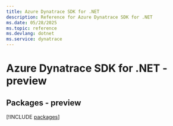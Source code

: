 ```yaml
---
title: Azure Dynatrace SDK for .NET
description: Reference for Azure Dynatrace SDK for .NET
ms.date: 05/28/2025
ms.topic: reference
ms.devlang: dotnet
ms.service: dynatrace
---
```

# Azure Dynatrace SDK for .NET - preview
## Packages - preview
[!INCLUDE [packages](dynatrace-index.md)]